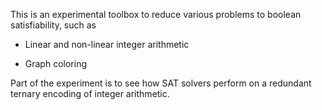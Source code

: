 This is an experimental toolbox to reduce various problems to boolean
satisfiability, such as

* Linear and non-linear integer arithmetic

* Graph coloring

Part of the experiment is to see how SAT solvers perform on a
redundant ternary encoding of integer arithmetic.